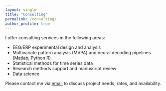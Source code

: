 ```yaml
---
layout: single
title: "Consulting"
permalink: /consulting/
author_profile: true
---
```


I offer consulting services in the following areas:

- EEG/ERP experimental design and analysis
- Multivariate pattern analysis (MVPA) and neural decoding pipelines (Matlab, Python R)
- Statistical methods for time series data
- Research methods support and manuscript review
- Data science 

Please contact me via [email](carlos.daniel.carrasco96@gmail.com) to discuss project needs, rates, and availability.
